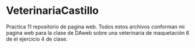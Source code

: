 # VeterinariaCastillo
Practica 11 repositorio de pagina web.
Todos estos archivos conforman mi pagina web para la clase de DAweb
sobre una veterinaria de maquetación 6 de el ejercicio 4 de clase.
